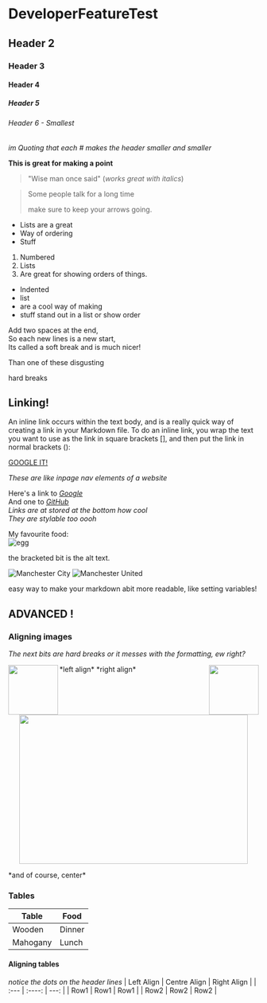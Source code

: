 # DeveloperFeatureTest
## Header 2
### Header 3
#### Header 4
##### Header 5
###### Header 6 - Smallest


_im Quoting that each # makes the header smaller and smaller_

**This is great for making a point**

> "Wise man once said"  (_works great with italics_)

> Some people talk for a long time
>
>
> make sure to keep your arrows going.

* Lists are a great
* Way of ordering
* Stuff

1. Numbered
2. Lists
3. Are great for showing orders of things.

* Indented
 * list
 * are a cool way of making
  * stuff stand out in a list or show order

Add two spaces at the end,  
So each new lines is a new start,  
Its called a soft break and is much nicer!

Than one of these disgusting

hard breaks

## Linking!

An inline link occurs within the text body, and is a really quick way of creating a link in your Markdown file. To do an inline link, you wrap the text you want to use as the link in square brackets [], and then put the link in normal brackets ():

[GOOGLE IT!](http://www.google.com)


_These are like inpage nav elements of a website_

Here's a link to [_Google_][google-link]  
And one to *[GitHub][github-link]*  
*Links are at stored at the bottom how cool*  
_They are stylable too oooh_

My favourite food:  
![egg](https://qa-courseware-images.s3.eu-west-2.amazonaws.com/markdown/links_images/000.jpeg)

the bracketed bit is the alt text.

![Manchester City][blue]
![Manchester United][red]

easy way to make your markdown abit more readable, like setting variables!


## ADVANCED !

### Aligning images
_The next bits are hard breaks or it messes with the formatting, ew right?_


<img align="left" width="100" height="100" src="https://s3.amazonaws.com/spectrumnews-web-assets/wp-content/uploads/2018/11/13154625/20181112-SHANK3monkey-844.jpg">  
*left align*  

<img align="right" width="100" height="100" src="https://s3.amazonaws.com/spectrumnews-web-assets/wp-content/uploads/2018/11/13154625/20181112-SHANK3monkey-844.jpg">  
*right align*  

<p align="center">
  <img width="460" height="300" src="https://s3.amazonaws.com/spectrumnews-web-assets/wp-content/uploads/2018/11/13154625/20181112-SHANK3monkey-844.jpg">
</p>  
*and of course, center*

### Tables

| Table       | Food        |
| ----------- | ----------- |
| Wooden      | Dinner      |
| Mahogany    | Lunch       |


#### Aligning tables
_notice the dots on the header lines_
| Left Align  | Centre Align | Right Align   |
| :---        |    :----:    |          ---: |
| Row1        | Row1         | Row1          |
| Row2        | Row2         | Row2          |


[blue]: https://cdn.images.express.co.uk/img/dynamic/footballteams/x256/20.png
[red]: https://icons.iconseeker.com/png/fullsize/soccer-teams/manchester-united-fc-logo.png
[google-link]: http://www.google.com
[github-link]: http://www.github.com
  
